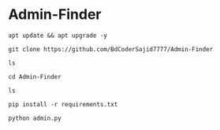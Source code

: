 # Admin-Finder
```
apt update && apt upgrade -y
```
```
git clone https://github.com/BdCoderSajid7777/Admin-Finder
```
```
ls
```
```
cd Admin-Finder
```
```
ls
```
```
pip install -r requirements.txt
```
```
python admin.py
```
